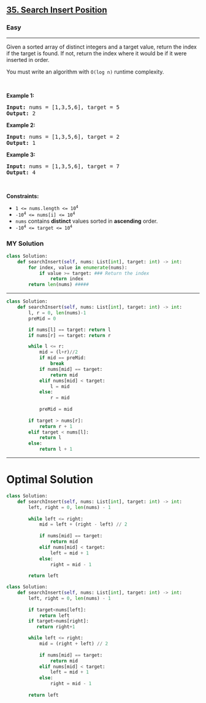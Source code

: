 <h2><a href="https://leetcode.com/problems/search-insert-position">35. Search Insert Position</a></h2><h3>Easy</h3><hr><p>Given a sorted array of distinct integers and a target value, return the index if the target is found. If not, return the index where it would be if it were inserted in order.</p>

<p>You must&nbsp;write an algorithm with&nbsp;<code>O(log n)</code> runtime complexity.</p>

<p>&nbsp;</p>
<p><strong class="example">Example 1:</strong></p>

<pre>
<strong>Input:</strong> nums = [1,3,5,6], target = 5
<strong>Output:</strong> 2
</pre>

<p><strong class="example">Example 2:</strong></p>

<pre>
<strong>Input:</strong> nums = [1,3,5,6], target = 2
<strong>Output:</strong> 1
</pre>

<p><strong class="example">Example 3:</strong></p>

<pre>
<strong>Input:</strong> nums = [1,3,5,6], target = 7
<strong>Output:</strong> 4
</pre>

<p>&nbsp;</p>
<p><strong>Constraints:</strong></p>

<ul>
	<li><code>1 &lt;= nums.length &lt;= 10<sup>4</sup></code></li>
	<li><code>-10<sup>4</sup> &lt;= nums[i] &lt;= 10<sup>4</sup></code></li>
	<li><code>nums</code> contains <strong>distinct</strong> values sorted in <strong>ascending</strong> order.</li>
	<li><code>-10<sup>4</sup> &lt;= target &lt;= 10<sup>4</sup></code></li>
</ul>

### MY Solution 
```python
class Solution:
    def searchInsert(self, nums: List[int], target: int) -> int:
        for index, value in enumerate(nums):
            if value >= target: ### Return the index 
                return index
        return len(nums) #####
```
---
```python
class Solution:
    def searchInsert(self, nums: List[int], target: int) -> int:
        l, r = 0, len(nums)-1
        preMid = 0

        if nums[l] == target: return l
        if nums[r] == target: return r

        while l <= r:
            mid = (l+r)//2
            if mid == preMid:
                break
            if nums[mid] == target:
                return mid
            elif nums[mid] < target:
                l = mid
            else:
                r = mid
            
            preMid = mid
        
        if target > nums[r]:
            return r + 1
        elif target < nums[l]:
            return l
        else:
            return l + 1
```
---
# Optimal Solution
```python
class Solution:
    def searchInsert(self, nums: List[int], target: int) -> int:
        left, right = 0, len(nums) - 1
        
        while left <= right:
            mid = left + (right - left) // 2
            
            if nums[mid] == target:
                return mid
            elif nums[mid] < target:
                left = mid + 1
            else:
                right = mid - 1
        
        return left  
```

```python
class Solution:
    def searchInsert(self, nums: List[int], target: int) -> int:
        left, right = 0, len(nums) - 1
        
        if target<nums[left]:
            return left
        if target>nums[right]:
           return right+1

        while left <= right:
            mid = (right + left) // 2
            
            if nums[mid] == target:
                return mid
            elif nums[mid] < target:
                left = mid + 1
            else:
                right = mid - 1
        
        return left  
```
